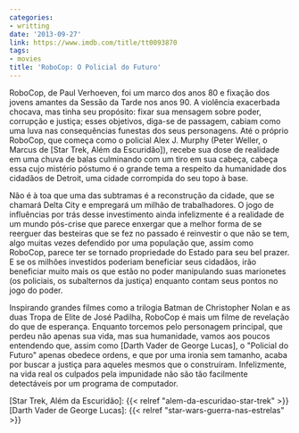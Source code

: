 ```yaml
---
categories:
- writting
date: '2013-09-27'
link: https://www.imdb.com/title/tt0093870
tags:
- movies
title: 'RoboCop: O Policial do Futuro'
---
```


RoboCop, de Paul Verhoeven, foi um marco dos anos 80 e fixação dos jovens amantes da Sessão da Tarde nos anos 90. A violência exacerbada chocava, mas tinha seu propósito: fixar sua mensagem sobre poder, corrupção e justiça; esses objetivos, diga-se de passagem, cabiam como uma luva nas consequências funestas dos seus personagens. Até o próprio RoboCop, que começa como o policial Alex J. Murphy (Peter Weller, o Marcus de [Star Trek, Além da Escuridão]), recebe sua dose de realidade em uma chuva de balas culminando com um tiro em sua cabeça, cabeça essa cujo mistério póstumo é o grande tema a respeito da humanidade dos cidadãos de Detroit, uma cidade corrompida do seu topo à base.

Não é à toa que uma das subtramas é a reconstrução da cidade, que se chamará Delta City e empregará um milhão de trabalhadores. O jogo de influências por trás desse investimento ainda infelizmente é a realidade de um mundo pós-crise que parece enxergar que a melhor forma de se reerguer das besteiras que se fez no passado é reinvestir o que não se tem, algo muitas vezes defendido por uma população que, assim como RoboCop, parece ter se tornado propriedade do Estado para seu bel prazer. E se os milhões investidos poderiam beneficiar seus cidadãos, irão beneficiar muito mais os que estão no poder manipulando suas marionetes (os policiais, os subalternos da justiça) enquanto contam seus pontos no jogo do poder.

Inspirando grandes filmes como a trilogia Batman de Christopher Nolan e as duas Tropa de Elite de José Padilha, RoboCop é mais um filme de revelação do que de esperança. Enquanto torcemos pelo personagem principal, que perdeu não apenas sua vida, mas sua humanidade, vamos aos poucos entendendo que, assim como [Darth Vader de George Lucas], o "Policial do Futuro" apenas obedece ordens, e que por uma ironia sem tamanho, acaba por buscar a justiça para aqueles mesmos que o construíram. Infelizmente, na vida real os culpados pela impunidade não são tão facilmente detectáveis por um programa de computador.

[Star Trek, Além da Escuridão]: {{< relref "alem-da-escuridao-star-trek" >}}
[Darth Vader de George Lucas]: {{< relref "star-wars-guerra-nas-estrelas" >}}